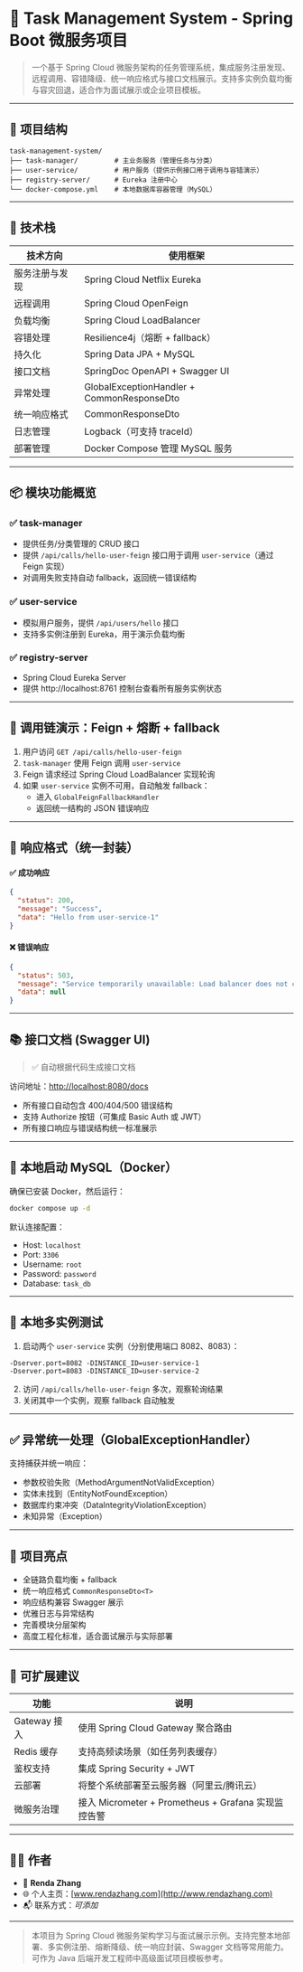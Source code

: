 # 🧩 Task Management System - Spring Boot 微服务项目

> 一个基于 Spring Cloud 微服务架构的任务管理系统，集成服务注册发现、远程调用、容错降级、统一响应格式与接口文档展示。支持多实例负载均衡与容灾回退，适合作为面试展示或企业项目模板。

---

## 🧱 项目结构

```
task-management-system/
├── task-manager/         # 主业务服务（管理任务与分类）
├── user-service/         # 用户服务（提供示例接口用于调用与容错演示）
├── registry-server/      # Eureka 注册中心
└── docker-compose.yml    # 本地数据库容器管理（MySQL）
```

---

## 🚀 技术栈

| 技术方向 | 使用框架 |
|----------|-----------|
| 服务注册与发现 | Spring Cloud Netflix Eureka |
| 远程调用 | Spring Cloud OpenFeign |
| 负载均衡 | Spring Cloud LoadBalancer |
| 容错处理 | Resilience4j（熔断 + fallback） |
| 持久化 | Spring Data JPA + MySQL |
| 接口文档 | SpringDoc OpenAPI + Swagger UI |
| 异常处理 | GlobalExceptionHandler + CommonResponseDto |
| 统一响应格式 | CommonResponseDto<T> |
| 日志管理 | Logback（可支持 traceId） |
| 部署管理 | Docker Compose 管理 MySQL 服务 |

---

## 📦 模块功能概览

### ✅ task-manager

- 提供任务/分类管理的 CRUD 接口
- 提供 `/api/calls/hello-user-feign` 接口用于调用 `user-service`（通过 Feign 实现）
- 对调用失败支持自动 fallback，返回统一错误结构

### ✅ user-service

- 模拟用户服务，提供 `/api/users/hello` 接口
- 支持多实例注册到 Eureka，用于演示负载均衡

### ✅ registry-server

- Spring Cloud Eureka Server
- 提供 http://localhost:8761 控制台查看所有服务实例状态

---

## 🔁 调用链演示：Feign + 熔断 + fallback

1. 用户访问 `GET /api/calls/hello-user-feign`
2. `task-manager` 使用 Feign 调用 `user-service`
3. Feign 请求经过 Spring Cloud LoadBalancer 实现轮询
4. 如果 `user-service` 实例不可用，自动触发 fallback：
   - 进入 `GlobalFeignFallbackHandler`
   - 返回统一结构的 JSON 错误响应

---

## 📄 响应格式（统一封装）

#### ✅ 成功响应

```json
{
  "status": 200,
  "message": "Success",
  "data": "Hello from user-service-1"
}
```

#### ❌ 错误响应

```json
{
  "status": 503,
  "message": "Service temporarily unavailable: Load balancer does not contain an instance for the service user-service",
  "data": null
}
```

---

## 📚 接口文档 (Swagger UI)

> ✅ 自动根据代码生成接口文档

访问地址：[http://localhost:8080/docs](http://localhost:8080/docs)

- 所有接口自动包含 400/404/500 错误结构
- 支持 Authorize 按钮（可集成 Basic Auth 或 JWT）
- 所有接口响应与错误结构统一标准展示

---

## 🐳 本地启动 MySQL（Docker）

确保已安装 Docker，然后运行：

```bash
docker compose up -d
```

默认连接配置：

- Host: `localhost`
- Port: `3306`
- Username: `root`
- Password: `password`
- Database: `task_db`

---

## 🧪 本地多实例测试

1. 启动两个 `user-service` 实例（分别使用端口 8082、8083）：

```
-Dserver.port=8082 -DINSTANCE_ID=user-service-1
-Dserver.port=8083 -DINSTANCE_ID=user-service-2
```

2. 访问 `/api/calls/hello-user-feign` 多次，观察轮询结果
3. 关闭其中一个实例，观察 fallback 自动触发

---

## ✅ 异常统一处理（GlobalExceptionHandler）

支持捕获并统一响应：

- 参数校验失败（MethodArgumentNotValidException）
- 实体未找到（EntityNotFoundException）
- 数据库约束冲突（DataIntegrityViolationException）
- 未知异常（Exception）

---

## 🎯 项目亮点

- 全链路负载均衡 + fallback
- 统一响应格式 `CommonResponseDto<T>`
- 响应结构兼容 Swagger 展示
- 优雅日志与异常结构
- 完善模块分层架构
- 高度工程化标准，适合面试展示与实际部署

---

## 🧠 可扩展建议

| 功能 | 说明 |
|------|------|
| Gateway 接入 | 使用 Spring Cloud Gateway 聚合路由 |
| Redis 缓存 | 支持高频读场景（如任务列表缓存） |
| 鉴权支持 | 集成 Spring Security + JWT |
| 云部署 | 将整个系统部署至云服务器（阿里云/腾讯云） |
| 微服务治理 | 接入 Micrometer + Prometheus + Grafana 实现监控告警 |

---

## 👨‍💻 作者

- 👤 **Renda Zhang**
- 🌐 个人主页：[www.rendazhang.com](http://www.rendazhang.com)
- 📬 联系方式：_可添加_

---

> 本项目为 Spring Cloud 微服务架构学习与面试展示示例。支持完整本地部署、多实例注册、熔断降级、统一响应封装、Swagger 文档等常用能力。可作为 Java 后端开发工程师中高级面试项目模板参考。